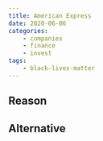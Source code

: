 ```yaml
---
title: American Express
date: 2020-06-06
categories:
    - companies
    - finance
    - invest
tags:
    - black-lives-matter
---
```


## Reason


## Alternative

